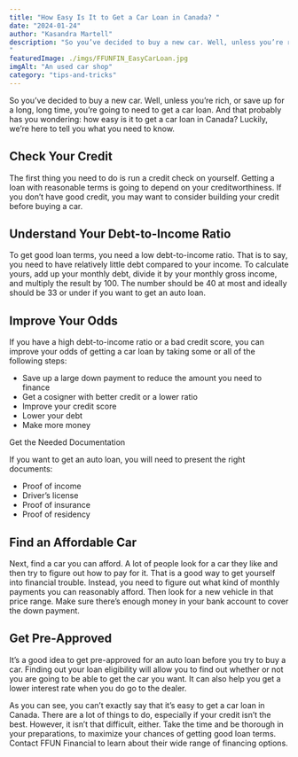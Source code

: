 ```yaml
---
title: "How Easy Is It to Get a Car Loan in Canada? "
date: "2024-01-24"
author: "Kasandra Martell"
description: "So you’ve decided to buy a new car. Well, unless you’re rich, or save up for a long, long time, you’re going to need to get a car loan. And that probably has you wondering: how easy is it to get a car loan in Canada? Luckily, we’re here to tell you what you need to know.
"
featuredImage: ./imgs/FFUNFIN_EasyCarLoan.jpg
imgAlt: "An used car shop"
category: "tips-and-tricks"
---
```


So you’ve decided to buy a new car. Well, unless you’re rich, or save up for a long, long time, you’re going to need to get a car loan. And that probably has you wondering: how easy is it to get a car loan in Canada? Luckily, we’re here to tell you what you need to know.

## Check Your Credit

The first thing you need to do is run a credit check on yourself. Getting a loan with reasonable terms is going to depend on your creditworthiness. If you don’t have good credit, you may want to consider building your credit before buying a car.

## Understand Your Debt-to-Income Ratio

To get good loan terms, you need a low debt-to-income ratio. That is to say, you need to have relatively little debt compared to your income. To calculate yours, add up your monthly debt, divide it by your monthly gross income, and multiply the result by 100. The number should be 40 at most and ideally should be 33 or under if you want to get an auto loan.

## Improve Your Odds

If you have a high debt-to-income ratio or a bad credit score, you can improve your odds of getting a car loan by taking some or all of the following steps:

- Save up a large down payment to reduce the amount you need to finance
- Get a cosigner with better credit or a lower ratio
- Improve your credit score
- Lower your debt
- Make more money

Get the Needed Documentation

If you want to get an auto loan, you will need to present the right documents:

- Proof of income
- Driver’s license
- Proof of insurance
- Proof of residency

## Find an Affordable Car

Next, find a car you can afford. A lot of people look for a car they like and then try to figure out how to pay for it. That is a good way to get yourself into financial trouble. Instead, you need to figure out what kind of monthly payments you can reasonably afford. Then look for a new vehicle in that price range. Make sure there’s enough money in your bank account to cover the down payment.

## Get Pre-Approved

It’s a good idea to get pre-approved for an auto loan before you try to buy a car. Finding out your loan eligibility will allow you to find out whether or not you are going to be able to get the car you want. It can also help you get a lower interest rate when you do go to the dealer.

As you can see, you can’t exactly say that it’s easy to get a car loan in Canada. There are a lot of things to do, especially if your credit isn’t the best. However, it isn’t that difficult, either. Take the time and be thorough in your preparations, to maximize your chances of getting good loan terms. Contact FFUN Financial to learn about their wide range of financing options.
